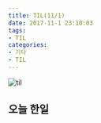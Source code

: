 ```yaml
---
title: TIL(11/1)
date: 2017-11-1 23:10:03
tags:
- TIL
categories:
- 기타
- TIL
---
```


![til](/images/til/til.jpg)

## 오늘 한일

